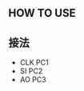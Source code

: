 <!--
 * @Author: QianXu
 * @LastEditors: QianXu
 * @Description: NONE
 * @Date: 2019-03-15 23:04:37
 * @LastEditTime: 2019-03-15 23:05:53
 -->
## HOW TO USE

## 接法
- CLK   PC1 
- SI    PC2
- AO    PC3